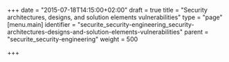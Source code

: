 +++
date = "2015-07-18T14:15:00+02:00"
draft = true
title = "Security architectures, designs, and solution elements vulnerabilities"
type = "page"
[menu.main]
identifier = "securite_security-engineering_security-architectures-designs-and-solution-elements-vulnerabilities"
parent = "securite_security-engineering"
weight = 500

+++
